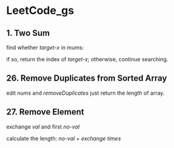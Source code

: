 # LeetCode_gs

## 1. Two Sum
find whether *target-x* in mums:

if so, return the index of *target-x*; otherwise, continue searching.

## 26. Remove Duplicates from Sorted Array
edit *nums* and *removeDuplicates* just return the length of array.

## 27. Remove Element
exchange *val* and first *no-val*

calculate the length: *no-val* + *exchange times*